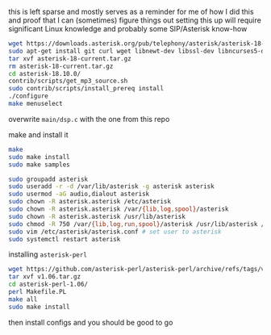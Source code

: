  this is left sparse and mostly serves as a reminder for me of how I did this and proof that I can (sometimes) figure things out
 setting this up will require significant Linux knowledge and probably some SIP/Asterisk know-how
 
 ```bash
 wget https://downloads.asterisk.org/pub/telephony/asterisk/asterisk-18-current.tar.gz
 sudo apt-get install git curl wget libnewt-dev libssl-dev libncurses5-dev subversion libsqlite3-dev build-essential libjansson-dev libxml2-dev uuid-dev
 tar xvf asterisk-18-current.tar.gz
 rm asterisk-18-current.tar.gz
 cd asterisk-18.10.0/
 contrib/scripts/get_mp3_source.sh
 sudo contrib/scripts/install_prereq install
 ./configure
 make menuselect
 ```
 
 overwrite `main/dsp.c` with the one from this repo
 
 make and install it
```bash
make
sudo make install
sudo make samples

sudo groupadd asterisk
sudo useradd -r -d /var/lib/asterisk -g asterisk asterisk
sudo usermod -aG audio,dialout asterisk
sudo chown -R asterisk.asterisk /etc/asterisk
sudo chown -R asterisk.asterisk /var/{lib,log,spool}/asterisk
sudo chown -R asterisk.asterisk /usr/lib/asterisk
sudo chmod -R 750 /var/{lib,log,run,spool}/asterisk /usr/lib/asterisk /etc/asterisk
sudo vim /etc/asterisk/asterisk.conf # set user to asterisk
sudo systemctl restart asterisk
```

installing `asterisk-perl`
```bash
wget https://github.com/asterisk-perl/asterisk-perl/archive/refs/tags/v1.06.tar.gz
tar xvf v1.06.tar.gz
cd asterisk-perl-1.06/
perl Makefile.PL
make all
sudo make install
```

then install configs and you should be good to go
